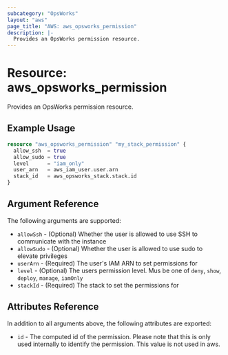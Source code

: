 ```yaml
---
subcategory: "OpsWorks"
layout: "aws"
page_title: "AWS: aws_opsworks_permission"
description: |-
  Provides an OpsWorks permission resource.
---
```


# Resource: aws_opsworks_permission

Provides an OpsWorks permission resource.

## Example Usage

```terraform
resource "aws_opsworks_permission" "my_stack_permission" {
  allow_ssh  = true
  allow_sudo = true
  level      = "iam_only"
  user_arn   = aws_iam_user.user.arn
  stack_id   = aws_opsworks_stack.stack.id
}
```

## Argument Reference

The following arguments are supported:

* `allowSsh` - (Optional) Whether the user is allowed to use SSH to communicate with the instance
* `allowSudo` - (Optional) Whether the user is allowed to use sudo to elevate privileges
* `userArn` - (Required) The user's IAM ARN to set permissions for
* `level` - (Optional) The users permission level. Mus be one of `deny`, `show`, `deploy`, `manage`, `iamOnly`
* `stackId` - (Required) The stack to set the permissions for

## Attributes Reference

In addition to all arguments above, the following attributes are exported:

* `id` - The computed id of the permission. Please note that this is only used internally to identify the permission. This value is not used in aws.

<!-- cache-key: cdktf-0.17.0-pre.15 input-6dbed47692a6d9b99d211e21e5d54dbc0c53fb718b44a081ab96a76b6d310765 -->